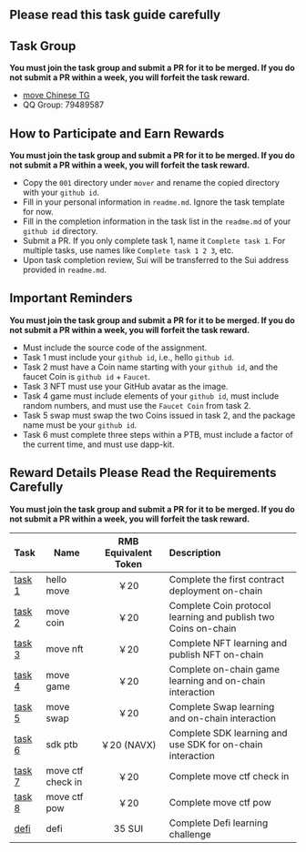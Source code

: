 ## Please read this task guide carefully

## Task Group
**You must join the task group and submit a PR for it to be merged. If you do not submit a PR within a week, you will forfeit the task reward.**
- [move Chinese TG](https://t.me/move_cn)
- QQ Group: 79489587

## How to Participate and Earn Rewards
**You must join the task group and submit a PR for it to be merged. If you do not submit a PR within a week, you will forfeit the task reward.**

- Copy the `001` directory under `mover` and rename the copied directory with your `github id`.
- Fill in your personal information in `readme.md`. Ignore the task template for now.
- Fill in the completion information in the task list in the `readme.md` of your `github id` directory.
- Submit a PR. If you only complete task 1, name it `Complete task 1`. For multiple tasks, use names like `Complete task 1 2 3`, etc.
- Upon task completion review, Sui will be transferred to the Sui address provided in `readme.md`.

## Important Reminders
**You must join the task group and submit a PR for it to be merged. If you do not submit a PR within a week, you will forfeit the task reward.**
- Must include the source code of the assignment.
- Task 1 must include your `github id`, i.e., hello `github id`.
- Task 2 must have a Coin name starting with your `github id`, and the faucet Coin is `github id` + `Faucet`.
- Task 3 NFT must use your GitHub avatar as the image.
- Task 4 game must include elements of your `github id`, must include random numbers, and must use the `Faucet Coin` from task 2.
- Task 5 swap must swap the two Coins issued in task 2, and the package name must be your `github id`.
- Task 6 must complete three steps within a PTB, must include a factor of the current time, and must use dapp-kit.

## Reward Details Please Read the Requirements Carefully
**You must join the task group and submit a PR for it to be merged. If you do not submit a PR within a week, you will forfeit the task reward.**

| Task                                         | Name                | RMB Equivalent Token | Description                     |
|:-------------------------------------------|-------------------|:-------------------:|:-------------------------------|
| [task 1](01.hello_move.md)            | hello move        |    ￥20             | Complete the first contract deployment on-chain            |
| [task 2](02.move_coin.md)             | move coin         |    ￥20             | Complete Coin protocol learning and publish two Coins on-chain |
| [task 3](03.move_nft.md)              | move nft          |    ￥20             | Complete NFT learning and publish NFT on-chain      |
| [task 4](04.move_game.md)             | move game         |    ￥20             | Complete on-chain game learning and on-chain interaction         |
| [task 5](05.move_swap.md)             | move swap         |    ￥20             | Complete Swap learning and on-chain interaction         |
| [task 6](06.SDK_PTB_NAVI.md)          | sdk ptb           | ￥20 (NAVX)         | Complete SDK learning and use SDK for on-chain interaction    |
| [task 7](07.move_ctf_check_in.md)     | move ctf check in |    ￥20             | Complete move ctf check in    |
| [task 8](08.move_ctf_lets_move.md)    | move ctf pow      |    ￥20             | Complete move ctf pow   |
| [defi](https://dacade.org/communities/sui) | defi              |   35 SUI           | Complete Defi learning challenge             |